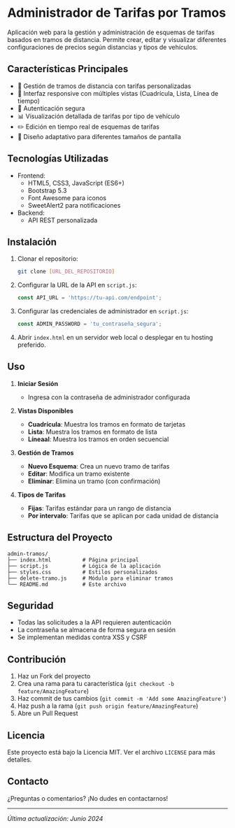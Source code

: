# Administrador de Tarifas por Tramos

Aplicación web para la gestión y administración de esquemas de tarifas basados en tramos de distancia. Permite crear, editar y visualizar diferentes configuraciones de precios según distancias y tipos de vehículos.

## Características Principales

- 🚗 Gestión de tramos de distancia con tarifas personalizadas
- 📱 Interfaz responsive con múltiples vistas (Cuadrícula, Lista, Línea de tiempo)
- 🔐 Autenticación segura
- 📊 Visualización detallada de tarifas por tipo de vehículo
- ✏️ Edición en tiempo real de esquemas de tarifas
- 📱 Diseño adaptativo para diferentes tamaños de pantalla

## Tecnologías Utilizadas

- Frontend:
  - HTML5, CSS3, JavaScript (ES6+)
  - Bootstrap 5.3
  - Font Awesome para iconos
  - SweetAlert2 para notificaciones
- Backend:
  - API REST personalizada

## Instalación

1. Clonar el repositorio:
   ```bash
   git clone [URL_DEL_REPOSITORIO]
   ```

2. Configurar la URL de la API en `script.js`:
   ```javascript
   const API_URL = 'https://tu-api.com/endpoint';
   ```

3. Configurar las credenciales de administrador en `script.js`:
   ```javascript
   const ADMIN_PASSWORD = 'tu_contraseña_segura';
   ```

4. Abrir `index.html` en un servidor web local o desplegar en tu hosting preferido.

## Uso

1. **Iniciar Sesión**
   - Ingresa con la contraseña de administrador configurada

2. **Vistas Disponibles**
   - **Cuadrícula**: Muestra los tramos en formato de tarjetas
   - **Lista**: Muestra los tramos en formato de lista
   - **Líneaal**: Muestra los tramos en orden secuencial

3. **Gestión de Tramos**
   - **Nuevo Esquema**: Crea un nuevo tramo de tarifas
   - **Editar**: Modifica un tramo existente
   - **Eliminar**: Elimina un tramo (con confirmación)

4. **Tipos de Tarifas**
   - **Fijas**: Tarifas estándar para un rango de distancia
   - **Por intervalo**: Tarifas que se aplican por cada unidad de distancia

## Estructura del Proyecto

```
admin-tramos/
├── index.html          # Página principal
├── script.js           # Lógica de la aplicación
├── styles.css          # Estilos personalizados
├── delete-tramo.js     # Módulo para eliminar tramos
└── README.md           # Este archivo
```

## Seguridad

- Todas las solicitudes a la API requieren autenticación
- La contraseña se almacena de forma segura en sesión
- Se implementan medidas contra XSS y CSRF

## Contribución

1. Haz un Fork del proyecto
2. Crea una rama para tu característica (`git checkout -b feature/AmazingFeature`)
3. Haz commit de tus cambios (`git commit -m 'Add some AmazingFeature'`)
4. Haz push a la rama (`git push origin feature/AmazingFeature`)
5. Abre un Pull Request

## Licencia

Este proyecto está bajo la Licencia MIT. Ver el archivo `LICENSE` para más detalles.

## Contacto

¿Preguntas o comentarios? ¡No dudes en contactarnos!

---

*Última actualización: Junio 2024*
